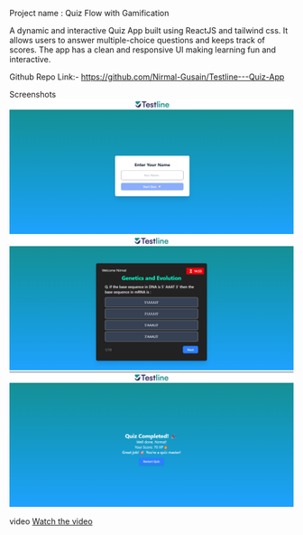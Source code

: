 Project name : Quiz Flow with Gamification

<!-- Overview -->

A dynamic and interactive Quiz App built using ReactJS and tailwind css. It allows users to answer multiple-choice questions and keeps track of scores. The app has a clean and responsive UI making learning fun and interactive.

Github Repo Link:-
https://github.com/Nirmal-Gusain/Testline---Quiz-App

Screenshots
![Quiz App Screenshot](/public/Screenshots/Screenshot%201.png)
![Quiz App Screenshot](/public/Screenshots/Screenshot%202.png)
![Quiz App Screenshot](/public/Screenshots/Screenshot%203.png)


video
[Watch the video](https://github.com/Nirmal-Gusain/Testline---Quiz-App/blob/main/public/Screenshots/Testline_%20Practice%20%26%20Revise%20in%2010%20Min%20-%20Google%20Chrome%202025-02-08%2018-39-43.mp4)



